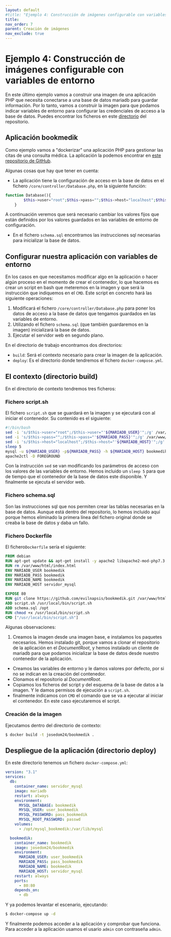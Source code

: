 ```yaml
---
layout: default
#title: "Ejemplo 4: Construcción de imágenes configurable con variables de entorno"
title:
nav_order: 7
parent: Creación de imágenes
nav_exclude: true
---
```


# Ejemplo 4: Construcción de imágenes configurable con variables de entorno

En este último ejemplo vamos a construir una imagen de una aplicación PHP que necesita conectarse a una base de datos mariadb para guardar información. Por lo tanto, vamos a construir la imagen para que podamos indicar variables de entorno para configurar las credenciales de acceso a la base de datos. Puedes encontrar los ficheros en este [directorio](https://github.com/iesgn/curso_docker_2021/tree/main/ejemplos/sesion6/ejemplo4) del repositorio.

## Aplicación bookmedik

Como ejemplo vamos a "dockerizar" una aplicación PHP para gestionar las citas de una consulta médica. La aplicación la podemos encontrar en [este repositorio de GitHub](https://github.com/evilnapsis/bookmedik.git).

Algunas cosas que hay que tener en cuenta:

* La aplicación tiene la configuración de acceso en la base de datos en el fichero `/core/controller/Database.php`, en la siguiente función:

```php
function Database(){
		$this->user="root";$this->pass="";$this->host="localhost";$this->ddbb="bookmedik";
    }
```
  A continuación veremos que será necesario cambiar los valores fijos que están definidos por los valores guardados en las variables de entorno de configuración.

* En el fichero `schema.sql` encontramos las instrucciones sql necesarias para inicializar la base de datos.

## Configurar nuestra aplicación con variables de entorno

En los casos en que necesitamos modificar algo en la aplicación o hacer algún proceso en el momento de crear el contenedor, lo que hacemos es crear un script en bash que meteremos en la imagen y que será la instrucción que indiquemos en el `CMD`. Este script en concreto hará las siguiente operaciones:

1. Modificará el fichero `/core/controller/Database.php` para poner los datos de acceso a la base de datos que tengamos guardados en las variables de entorno.
2. Utilizando el fichero `schema.sql` (que también guardaremos en la imagen) inicializará la base de datos.
3. Ejecutar el servidor web en segundo plano.

En el directorio de trabajo encontramos dos directorios:

* `build`: Será el contexto necesario para crear la imagen de la aplicación.
* `deploy`: Es el directorio donde tendremos el fichero `docker-compose.yml`.

## El contexto (directorio build)

En el directorio de contexto tendremos tres ficheros:

### Fichero script.sh

El fichero `script.sh` que se guardará en la imagen y se ejecutará con al iniciar el contenedor. Su contenido es el siguiente:

```bash
#!/bin/bash
sed -i 's/$this->user="root";/$this->user="'${MARIADB_USER}'";/g' /var/www/html/core/controller/Database.php
sed -i 's/$this->pass="";/$this->pass="'${MARIADB_PASS}'";/g' /var/www/html/core/controller/Database.php
sed -i 's/$this->host="localhost";/$this->host="'${MARIADB_HOST}'";/g' /var/www/html/core/controller/Database.php
sleep 5
mysql -u ${MARIADB_USER} -p${MARIADB_PASS} -h ${MARIADB_HOST} bookmedik < /opt/schema.sql
apache2ctl -D FOREGROUND
```
Con la instrucción `sed` se van modificando los parámetros de acceso con los valores de las variables de entorno. Hemos incluido un `sleep 5` para que de tiempo que el contenedor de la base de datos este disponible. Y finalmente se ejecuta el servidor web.

### Fichero schema.sql

Son las instrucciones sql que nos permiten crear las tablas necesarias en la base de datos.
Aunque está dentro del repositorio, lo hemos incluido aquí porque hemos eliminado la primera línea del fichero original donde se creaba la base de datos y daba un fallo.

### Fichero Dockerfile

El fichero`Dockerfile` sería el siguiente:

```Dockerfile
FROM debian
RUN apt-get update && apt-get install -y apache2 libapache2-mod-php7.3 php7.3 php7.3-mysql git mariadb-client && apt-get clean && rm -rf /var/lib/apt/lists/*
RUN rm /var/www/html/index.html
ENV MARIADB_USER bookmedik
ENV MARIADB_PASS bookmedik
ENV MARIADB_NAME bookmedik
ENV MARIADB_HOST servidor_mysql

EXPOSE 80
RUN git clone https://github.com/evilnapsis/bookmedik.git /var/www/html
ADD script.sh /usr/local/bin/script.sh
ADD schema.sql /opt
RUN chmod +x /usr/local/bin/script.sh
CMD ["/usr/local/bin/script.sh"]
```

Algunas observaciones:

1. Creamos la imagen desde una imagen base, e instalamos los paquetes necesarios. Hemos instalado git, porque vamos a clonar el repositorio de la aplicación en el *DocumentRoot*, y hemos instalado un cliente de mariadb para que podamos inicializar la base de datos desde nuestro contenedor de la aplicación.
* Creamos las variables de entorno y le damos valores por defecto, por si no se indican en la creación del contenedor.
* Clonamos el repositorio al *DocumentRoot*.
* Copiamos los ficheros del script y del esquema de la base de datos a la imagen. Y le damos permisos de ejecución a `script.sh`.
* finalmente indicamos con `CMD` el comando que se va a ejecutar al iniciar el contenedor. En este caso ejecutaremos el script.

### Creación de la imagen

Ejecutamos dentro del directorio de contexto:

```bash
$ docker build -t josedom24/bookmedik .
```

## Despliegue de la aplicación (directorio deploy)

En este directorio tenemos un fichero `docker-compose.yml`:

```yaml
version: "3.1"
services:
  db:
    container_name: servidor_mysql
    image: mariadb
    restart: always
    environment:
      MYSQL_DATABASE: bookmedik
      MYSQL_USER: user_bookmedik
      MYSQL_PASSWORD: pass_bookmedik
      MYSQL_ROOT_PASSWORD: passwd
    volumes:
      - /opt/mysql_bookmedik:/var/lib/mysql

  bookmedik:
    container_name: bookmedik
    image: josedom24/bookmedik
    environment:
      MARIADB_USER: user_bookmedik
      MARIADB_PASS: pass_bookmedik
      MARIADB_NAME: bookmedik
      MARIADB_HOST: servidor_mysql
    restart: always
    ports:
      - 80:80
    depends_on:
      - db
```

Y ya podemos levantar el escenario, ejecutando:

```bash
$ docker-compose up -d
```

Y finalmente podemos acceder a la aplicación y comprobar que funciona. Para acceder a la aplicación usamos el usario `admin` con contraseña `admin`.